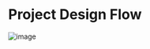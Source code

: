 # Project Design Flow

![image](https://github.com/Maxwell-ihiaso/weather-lens/assets/64949174/dba4f54e-f774-44b1-a119-6704fcfc42b1)
